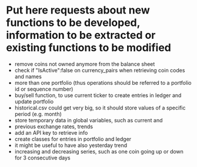 # Put here requests about new functions to be developed, information to be extracted or existing functions to be modified

- remove coins not owned anymore from the balance sheet
- check if "IsActive":false on currency_pairs when retrieving coin codes and names
- more than one portfolio (thus operations should be referred to a portfolio id or sequence number)
- buy/sell function, to use current ticker to create entries in ledger and update portfolio
- historical.csv could get very big, so it should store values of a specific period (e.g. month)
- store temporary data in global variables, such as current and
- previous exchange rates, trends
- add an API key to retrieve info
- create classes for entries in portfolio and ledger
- it might be useful to have also yesterday trend
- increasing and decreasing series, such as one coin going up or down for 3 consecutive days
